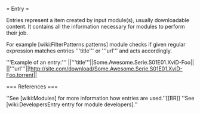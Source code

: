 = Entry =

Entries represent a item created by input module(s), usually downloadable content.
It contains all the information necessary for modules to perform their job.

For example [wiki:FilterPatterns patterns] module checks if given regular expression matches entries '''title''' or '''url''' and acts accordingly.

'''Example of an entry:'''
||'''title'''||Some.Awesome.Serie.S01E01.XviD-Foo||
||'''url'''||!http://site.com/download/Some.Awesome.Serie.S01E01.XviD-Foo.torrent||

=== References ===

''See [wiki:Modules] for more information how entries are used.''[[BR]]
''See [wiki:DevelopersEntry entry for module developers].''
